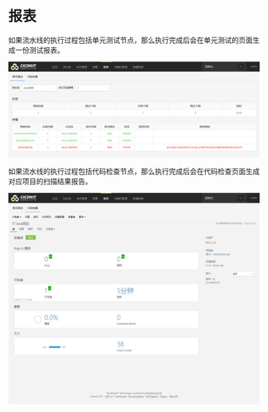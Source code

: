 # 报表

如果流水线的执行过程包括单元测试节点，那么执行完成后会在单元测试的页面生成一份测试报表。

![](../assets/bk-cicdkit-23.png)

如果流水线的执行过程包括代码检查节点，那么执行完成后会在代码检查页面生成对应项目的扫描结果报告。

![](../assets/bk-cicdkit-24.png)

